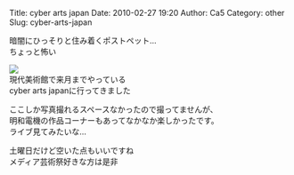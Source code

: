 Title: cyber arts japan
Date: 2010-02-27 19:20
Author: Ca5
Category: other
Slug: cyber-arts-japan

暗闇にひっそりと住み着くポストペット…  
ちょっと怖い

[![](http://farm5.static.flickr.com/4025/4391186897_832bff0c37_m.jpg)](http://www.flickr.com/photos/46200029@N06/4391186897/)  
現代美術館で来月までやっている  
cyber arts japanに行ってきました

ここしか写真撮れるスペースなかったので撮ってませんが、  
明和電機の作品コーナーもあってなかなか楽しかったです。  
ライブ見てみたいな…

土曜日だけど空いた点もいいですね  
メディア芸術祭好きな方は是非
